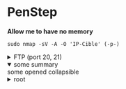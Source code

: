 # PenStep
**Allow me to have no memory**

```
sudo nmap -sV -A -O 'IP-Cible' (-p-)
```

<details><summary> FTP (port 20, 21) </summary>
 ->  Check if anonymous connexion is possible
</details>

<details open>
    <summary>some summary</summary>
    some opened collapsible
</details>

<details><summary> root </summary><blockquote>

<details><summary> bin </summary><blockquote>

<details><summary> nest1 </summary><blockquote>

~~~
a
b
c
~~~
</blockquote></details>
<details><summary> nest2 </summary><blockquote>

a
b
c
</blockquote></details>

~~~
file1
file2
file3
~~~
</blockquote></details>

<details><summary> boot </summary><blockquote>

x
y
z
</blockquote></details>

<details><summary> dev </summary><blockquote>

p
q
r
</blockquote></details>

<details><summary> etc </summary><blockquote>

e
t
c
</blockquote></details>

<details><summary> home </summary><blockquote>

me
you
everyone
</blockquote></details>

<details><summary> lib </summary><blockquote>

lib
er
ate
</blockquote></details>

</blockquote></details>

